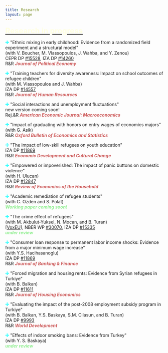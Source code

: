 ```yaml
---
title: Research
layout: page
---
```


<p><font size="+2"><b><u><font color="LightYellow">Research in progress</font></u></b></font></p>

<p><b><font color="Aqua">&#10018;</font></b> "Ethnic mixing in early childhood: Evidence from a randomized field
experiment and a structural model"
<br>(with V. Boucher, M. Vlassopoulos, J. Wahba, and Y. Zenou)
<br>CEPR DP <a href="https://cepr.org/publications/dp15528" target="_blank">#15528</a>, IZA DP <a href="https://docs.iza.org/dp14260.pdf" target="_blank">#14260</a>
<br>R&R <i><b><font color="IndianRed">Journal of Political Economy</font></b></i></p>

<p><b><font color="Aqua">&#10018;</font></b> "Training teachers for diversity awareness: Impact on school outcomes of refugee children"
<br>(with M. Vlassopoulos and J. Wahba)
<br>IZA DP <a href="https://docs.iza.org/dp14557.pdf" target="_blank">#14557</a>
<br>R&R <i><b><font color="IndianRed">Journal of Human Resources</font></b></i></p>

<p><b><font color="Aqua">&#10018;</font></b> "Social interactions and unemployment fluctuations"
<br>new version coming soon!
<br>Rej.&R <i><b><font color="IndianRed">American Economic Journal: Macroeconomics</font></b></i></p>

<p><b><font color="Aqua">&#10018;</font></b> "Impact of graduating with honors on entry wages of economics majors"
<br>(with G. Asik)
<br>R&R <i><b><font color="IndianRed">Oxford Bulletin of Economics and Statistics</font></b></i></p>

<p><b><font color="Aqua">&#10018;</font></b> "The impact of low-skill refugees on youth education"
<br>IZA DP <a href="https://docs.iza.org/dp11869.pdf" target="_blank">#11869</a>
<br>R&R <i><b><font color="IndianRed">Economic Development and Cultural Change</font></b></i></p>

<p><b><font color="Aqua">&#10018;</font></b> "Empowered or impoverished: The impact of panic buttons on domestic violence"
<br>(with H. Ulucan)
<br>IZA DP <a href="https://docs.iza.org/dp12847.pdf" target="_blank">#12847</a>
<br>R&R <i><b><font color="IndianRed">Review of Economics of the Household</font></b></i></p>

<p><b><font color="Aqua">&#10018;</font></b> "Academic remediation of refugee students"
<br>(with C. Ozden and S. Polat)
<br><i><b><font color="LightGreen">Working paper coming soon!</font></b></i></p>

<p><b><font color="Aqua">&#10018;</font></b> "The crime effect of refugees"
<br>(with M. Akbulut-Yuksel, N. Mocan, and B. Turan)
<br>[<a href="https://cepr.org/voxeu/columns/crime-effect-refugees" target="_blank">VoxEU</a>], NBER WP <a href="https://www.nber.org/papers/w30070" target="_blank">#30070</a>, IZA DP <a href="https://docs.iza.org/dp15335.pdf" target="_blank">#15335</a>
<br><i><b><font color="LightGreen">under review</font></b></i></p>

<p><b><font color="Aqua">&#10018;</font></b> "Consumer loan response to permanent labor income shocks: Evidence from a major minimum wage increase"
<br>(with Y.S. Hacihasanoglu)
<br>IZA DP <a href="https://docs.iza.org/dp10751.pdf" target="_blank">#11869</a>
<br>R&R <i><b><font color="IndianRed">Journal of Banking & Finance</font></b></i></p>

<p><b><font color="Aqua">&#10018;</font></b> "Forced migration and housing rents: Evidence from Syrian refugees in Turkiye"
<br>(with B. Balkan)
<br>IZA DP <a href="https://docs.iza.org/dp11611.pdf" target="_blank">#11611</a>
<br>R&R <i><b><font color="IndianRed">Journal of Housing Economics</font></b></i></p>

<p><b><font color="Aqua">&#10018;</font></b> "Evaluating the impact of the post-2008 employment subsidy program in Turkiye"
<br>(with B. Balkan, Y.S. Baskaya, S.M. Cilasun, and B. Turan)
<br>IZA DP <a href="https://docs.iza.org/dp9993.pdf" target="_blank">#9993</a>
<br>R&R <i><b><font color="IndianRed">World Development</font></b></i></p>

<p><b><font color="Aqua">&#10018;</font></b> "Effects of indoor smoking bans: Evidence from Turkey"
<br>(with Y. S. Baskaya)
<br><i><b><font color="LightGreen">under review</font></b></i></p>
